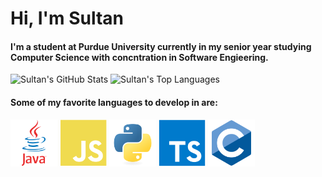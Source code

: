 <!--
**suahmadi/suahmadi** is a ✨ _special_ ✨ repository because its `README.md` (this file) appears on your GitHub profile.
-->

# Hi, I'm Sultan

#### I'm a student at Purdue University currently in my senior year studying Computer Science with concntration in Software Engieering. 


![Sultan's GitHub Stats](https://github-readme-stats.vercel.app/api/?username=suahmadi&show_icons=true&theme=tokyonight)
![Sultan's Top Languages](https://github-readme-stats.vercel.app/api/top-langs/?username=suahmadi&theme=tokyonight&langs_count=10&hide=css,html,scss,less,makefile,tci)

#### Some of my favorite languages to develop in are:

<p align="left">
 <img src="https://raw.githubusercontent.com/devicons/devicon/master/icons/java/java-original-wordmark.svg" alt="java" width="75" height="75"/></img>
 <img src="https://raw.githubusercontent.com/devicons/devicon/master/icons/javascript/javascript-plain.svg" alt="js" width="75" height="75"/></img>
 <img src="https://raw.githubusercontent.com/devicons/devicon/master/icons/python/python-original.svg" alt="python" width="75" height="75"/></img>
 <img src="https://raw.githubusercontent.com/devicons/devicon/master/icons/typescript/typescript-original.svg" alt="typescript" width="75" height="75"/></img>
 <img src="https://raw.githubusercontent.com/devicons/devicon/master/icons/c/c-original.svg" alt="c" width="75" height="75"/></img>
</p> 






